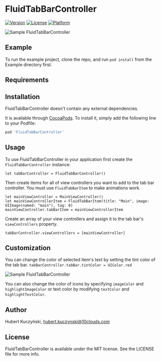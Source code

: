 # FluidTabBarController

[![Version](https://img.shields.io/cocoapods/v/FluidTabBarController.svg?style=flat)](https://cocoapods.org/pods/FluidTabBarController)
[![License](https://img.shields.io/cocoapods/l/FluidTabBarController.svg?style=flat)](https://cocoapods.org/pods/FluidTabBarController)
[![Platform](https://img.shields.io/cocoapods/p/FluidTabBarController.svg?style=flat)](https://cocoapods.org/pods/FluidTabBarController)

<p align="left">
  <img src="https://github.com/10clouds/FluidBottomNavigation-ios/Static/example.gif" alt="Sample FluidTabBarController"/>
</p>

## Example

To run the example project, clone the repo, and run `pod install` from the Example directory first.

## Requirements

## Installation
FluidTabBarController doesn't contain any external dependencies.

It is available through [CocoaPods](https://cocoapods.org). To install
it, simply add the following line to your Podfile:

```ruby
pod 'FluidTabBarController'
```

## Usage

To use FluidTabBarController in your application first create the `FluidTabBarController` instance:    
```
let tabBarController = FluidTabBarController()
```   
Then create items for all of view controllers you want to add to the tab bar controller. You must use `FluidTabBarItem` to make animations work.

```
let mainViewController = MainViewController()
let mainViewControllerItem = FluidTabBarItem(title: "Main", image: UIImage(named: "main"), tag: 0)
mainViewController.tabBarItem = mainViewControllerItem
```
Create an array of your view controllers and assign it to the tab bar's `viewControllers` property.  
```
tabBarController.viewControllers = [mainViewController]
```


## Customization
You can change the color of selected item's text by setting the tint color of the tab bar.
`tabBarController.tabBar.tintColor = UIColor.red`

<p align="left">
  <img src="https://github.com/10clouds/FluidBottomNavigation-ios/Static/tint_color_example.png" alt="Sample FluidTabBarController"/>
</p>

You can also change the color of icons by specifying `imageColor` and `highlightImageColor` or text color by modifying `textColor` and `highlightTextColor`.

## Author

Hubert Kuczyński, hubert.kuczynski@10clouds.com

## License

FluidTabBarController is available under the MIT license. See the LICENSE file for more info.
